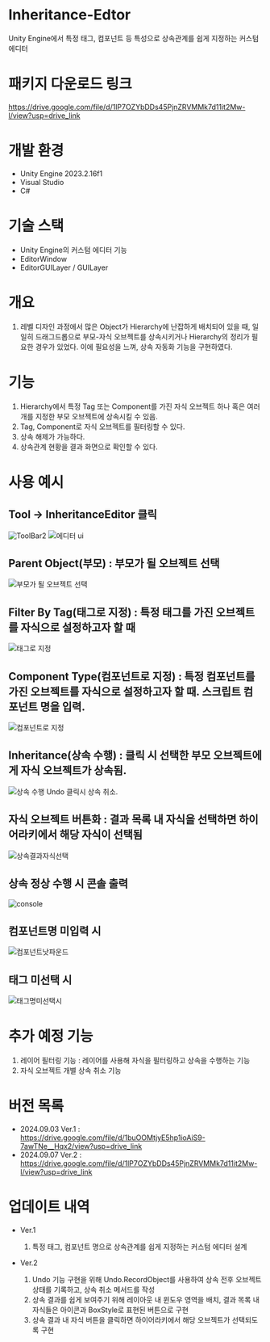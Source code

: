 # Inheritance-Edtor
Unity Engine에서 특정 태그, 컴포넌트 등 특성으로 상속관계를 쉽게 지정하는 커스텀 에디터

# 패키지 다운로드 링크
https://drive.google.com/file/d/1lP7OZYbDDs45PjnZRVMMk7d11it2Mw-l/view?usp=drive_link

# 개발 환경
- Unity Engine 2023.2.16f1
- Visual Studio
- C#

# 기술 스택
- Unity Engine의 커스텀 에디터 기능
- EditorWindow
- EditorGUILayer / GUILayer
  
# 개요
1. 레벨 디자인 과정에서 많은 Object가 Hierarchy에 난잡하게 배치되어 있을 때, 일일히 드래그드롭으로 부모-자식 오브젝트를 상속시키거나 Hierarchy의 정리가 필요한 경우가 있었다. 이에 필요성을 느껴, 상속 자동화 기능을 구현하였다.

# 기능
1. Hierarchy에서 특정 Tag 또는 Component를 가진 자식 오브젝트 하나 혹은 여러개를 지정한 부모 오브젝트에 상속시킬 수 있음.
2. Tag, Component로 자식 오브젝트를 필터링할 수 있다.
3. 상속 해제가 가능하다.
4. 상속관계 현황을 결과 화면으로 확인할 수 있다.

# 사용 예시
  ## Tool -> InheritanceEditor 클릭
  ![ToolBar2](https://github.com/user-attachments/assets/e6b0992c-501f-490b-a940-a514a5123b4f)
  ![에디터 ui](https://github.com/user-attachments/assets/ef36f98e-66c1-4f6e-8b41-97368d76e105)
 
  ## Parent Object(부모) : 부모가 될 오브젝트 선택
  ![부모가 될 오브젝트 선택](https://github.com/user-attachments/assets/f6328a0e-ebb3-4489-818f-56649e6281d4)
 
  ## Filter By Tag(태그로 지정) : 특정 태그를 가진 오브젝트를 자식으로 설정하고자 할 때 
  ![태그로 지정](https://github.com/user-attachments/assets/7ff7f44e-ec51-45e1-941c-abd2b566d337)
 
  ## Component Type(컴포넌트로 지정) : 특정 컴포넌트를 가진 오브젝트를 자식으로 설정하고자 할 때. 스크립트 컴포넌트 명을 입력.
  ![컴포넌트로 지정](https://github.com/user-attachments/assets/d6cb15d6-e06f-4216-b8dc-5cc4360cf559)
 
  ## Inheritance(상속 수행) : 클릭 시 선택한 부모 오브젝트에게 자식 오브젝트가 상속됨.
  ![상속 수행](https://github.com/user-attachments/assets/4837ab9a-5aea-48cf-9e6a-5ec874db0f88)
  Undo 클릭시 상속 취소.

  ## 자식 오브젝트 버튼화 : 결과 목록 내 자식을 선택하면 하이어라키에서 해당 자식이 선택됨
  ![상속결과자식선택](https://github.com/user-attachments/assets/3d602c83-d42f-44f8-9954-d608e42e984a)
  
  ## 상속 정상 수행 시 콘솔 출력
  ![console](https://github.com/user-attachments/assets/c5f7638a-906a-4fbb-8c33-16564135a8c4)

  ## 컴포넌트명 미입력 시
  ![컴포넌트낫파운드](https://github.com/user-attachments/assets/07053709-3f29-4008-9d97-f6f34ee57055)

  ## 태그 미선택 시
  ![태그명미선택시](https://github.com/user-attachments/assets/659c8a70-5880-4cb1-a5fa-738d35cbf28d)

# 추가 예정 기능
1. 레이어 필터링 기능 : 레이어를 사용해 자식을 필터링하고 상속을 수행하는 기능
2. 자식 오브젝트 개별 상속 취소 기능

# 버전 목록 
- 2024.09.03 Ver.1 : https://drive.google.com/file/d/1buOOMtjyE5hp1ioAiS9-7awTNe__Hqx2/view?usp=drive_link
- 2024.09.07 Ver.2 : https://drive.google.com/file/d/1lP7OZYbDDs45PjnZRVMMk7d11it2Mw-l/view?usp=drive_link
  
# 업데이트 내역
 - Ver.1
     1. 특정 태그, 컴포넌트 명으로 상속관계를 쉽게 지정하는 커스텀 에디터 설계

 - Ver.2
     1. Undo 기능 구현을 위해 Undo.RecordObject를 사용하여 상속 전후 오브젝트 상태를 기록하고, 상속 취소 메서드를 작성
     2. 상속 결과를 쉽게 보여주기 위해 레이아웃 내 윈도우 영역을 배치, 결과 목록 내 자식들은 아이콘과 BoxStyle로 표현된 버튼으로 구현
     3. 상속 결과 내 자식 버튼을 클릭하면 하이어라키에서 해당 오브젝트가 선택되도록 구현

